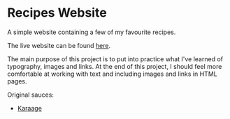 # Recipes Website

A simple website containing a few of my favourite recipes.

The live website can be found [here](https://pedrosdev.github.io/odin-recipes/).

The main purpose of this project is to put into practice what I've learned of\
typography, images and links. At the end of this project, I should feel more\
comfortable at working with text and including images and links in HTML pages.

Original sauces:

- [Karaage](https://www.allrecipes.com/recipe/8325387/karaage-japanese-fried-chicken/)
